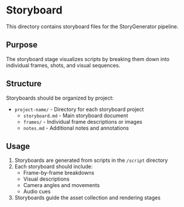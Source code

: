 # Storyboard

This directory contains storyboard files for the StoryGenerator pipeline.

## Purpose

The storyboard stage visualizes scripts by breaking them down into individual frames, shots, and visual sequences.

## Structure

Storyboards should be organized by project:
- `project-name/` - Directory for each storyboard project
  - `storyboard.md` - Main storyboard document
  - `frames/` - Individual frame descriptions or images
  - `notes.md` - Additional notes and annotations

## Usage

1. Storyboards are generated from scripts in the `/script` directory
2. Each storyboard should include:
   - Frame-by-frame breakdowns
   - Visual descriptions
   - Camera angles and movements
   - Audio cues
3. Storyboards guide the asset collection and rendering stages
